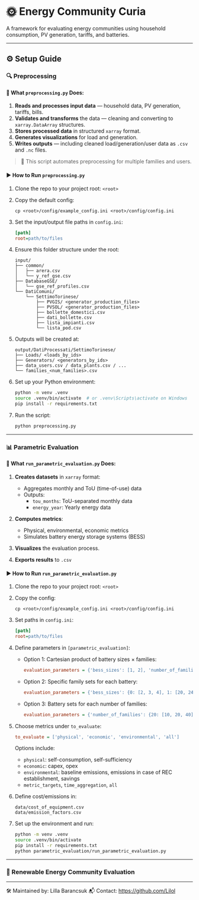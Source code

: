# 🌞 Energy Community Curia

A framework for evaluating energy communities using household consumption, PV generation, tariffs, and batteries.

---

## ⚙️ Setup Guide

### 🔍 Preprocessing

#### 📜 What `preprocessing.py` Does:

1. **Reads and processes input data** — household data, PV generation, tariffs, bills.
2. **Validates and transforms** the data — cleaning and converting to `xarray.DataArray` structures.
3. **Stores processed data** in structured `xarray` format.
4. **Generates visualizations** for load and generation.
5. **Writes outputs** — including cleaned load/generation/user data as `.csv` and `.nc` files.

> 📌 This script automates preprocessing for multiple families and users.

#### ▶️ How to Run `preprocessing.py`

1. Clone the repo to your project root: `<root>`
2. Copy the default config:
   ```
   cp <root>/config/example_config.ini <root>/config/config.ini
   ```
3. Set the input/output file paths in `config.ini`:
   ```ini
   [path]
   root=path/to/files
   ```

4. Ensure this folder structure under the root:

   ```
   input/
   ├── common/
   │   ├── arera.csv
   │   └── y_ref_gse.csv
   ├── DatabaseGSE/
   │   └── gse_ref_profiles.csv
   └── DatiComuni/
       └── SettimoTorinese/
           ├── PVGIS/ <generator_production_files>
           ├── PVSOL/ <generator_production_files>
           ├── bollette_domestici.csv
           ├── dati_bollette.csv
           ├── lista_impianti.csv
           └── lista_pod.csv
   ```

5. Outputs will be created at:
   ```
   output/DatiProcessati/SettimoTorinese/
   ├── Loads/ <loads_by_ids>
   ├── Generators/ <generators_by_ids>
   ├── data_users.csv / data_plants.csv / ...
   └── families_<num_families>.csv
   ```

6. Set up your Python environment:
   ```bash
   python -m venv .venv
   source .venv/bin/activate  # or .venv\Scripts\activate on Windows
   pip install -r requirements.txt
   ```

7. Run the script:
   ```bash
   python preprocessing.py
   ```

---

### 📊 Parametric Evaluation

#### 📜 What `run_parametric_evaluation.py` Does:

1. **Creates datasets** in `xarray` format:
   - Aggregates monthly and ToU (time-of-use) data
   - Outputs:
     - `tou_months`: ToU-separated monthly data
     - `energy_year`: Yearly energy data

2. **Computes metrics**:
   - Physical, environmental, economic metrics
   - Simulates battery energy storage systems (BESS)

3. **Visualizes** the evaluation process.

4. **Exports results** to `.csv`

#### ▶️ How to Run `run_parametric_evaluation.py`

1. Clone the repo to your project root: `<root>`
2. Copy the config:
   ```
   cp <root>/config/example_config.ini <root>/config/config.ini
   ```

3. Set paths in `config.ini`:
   ```ini
   [path]
   root=path/to/files
   ```

4. Define parameters in `[parametric_evaluation]`:
   - Option 1: Cartesian product of battery sizes × families:
     ```ini
     evaluation_parameters = {'bess_sizes': [1, 2], 'number_of_families': [20, 50, 70]}
     ```
   - Option 2: Specific family sets for each battery:
     ```ini
     evaluation_parameters = {'bess_sizes': {0: [2, 3, 4], 1: [20, 24]}}
     ```
   - Option 3: Battery sets for each number of families:
     ```ini
     evaluation_parameters = {'number_of_families': {20: [10, 20, 40], 50: [60, 9]}}
     ```

5. Choose metrics under `to_evaluate`:
   ```ini
   to_evaluate = ['physical', 'economic', 'environmental', 'all']
   ```
   Options include:
   - `physical`: self-consumption, self-sufficiency
   - `economic`: capex, opex
   - `environmental`: baseline emissions, emissions in case of REC establishment, savings
   - `metric_targets`, `time_aggregation`, `all`

6. Define cost/emissions in:
   ```
   data/cost_of_equipment.csv
   data/emission_factors.csv
   ```

7. Set up the environment and run:
   ```bash
   python -m venv .venv
   source .venv/bin/activate
   pip install -r requirements.txt
   python parametric_evaluation/run_parametric_evaluation.py
   ```

---

### 🌱 Renewable Energy Community Evaluation

---

🛠 Maintained by: Lilla Barancsuk
📬 Contact: https://github.com/Lilol
